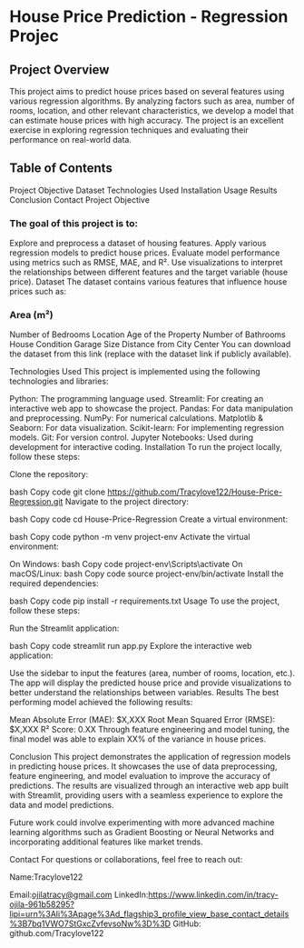 # House Price Prediction - Regression Projec

## Project Overview
This project aims to predict house prices based on several features using various regression algorithms. By analyzing factors such as area, number of rooms, location, and other relevant characteristics, we develop a model that can estimate house prices with high accuracy. The project is an excellent exercise in exploring regression techniques and evaluating their performance on real-world data.

## Table of Contents
Project Objective
Dataset
Technologies Used
Installation
Usage
Results
Conclusion
Contact
Project Objective

### The goal of this project is to:

Explore and preprocess a dataset of housing features.
Apply various regression models to predict house prices.
Evaluate model performance using metrics such as RMSE, MAE, and R².
Use visualizations to interpret the relationships between different features and the target variable (house price).
Dataset
The dataset contains various features that influence house prices such as:

### Area (m²)
Number of Bedrooms
Location
Age of the Property
Number of Bathrooms
House Condition
Garage Size
Distance from City Center
You can download the dataset from this link (replace with the dataset link if publicly available).

Technologies Used
This project is implemented using the following technologies and libraries:

Python: The programming language used.
Streamlit: For creating an interactive web app to showcase the project.
Pandas: For data manipulation and preprocessing.
NumPy: For numerical calculations.
Matplotlib & Seaborn: For data visualization.
Scikit-learn: For implementing regression models.
Git: For version control.
Jupyter Notebooks: Used during development for interactive coding.
Installation
To run the project locally, follow these steps:

Clone the repository:

bash
Copy code
git clone https://github.com/Tracylove122/House-Price-Regression.git
Navigate to the project directory:

bash
Copy code
cd House-Price-Regression
Create a virtual environment:

bash
Copy code
python -m venv project-env
Activate the virtual environment:

On Windows:
bash
Copy code
project-env\Scripts\activate
On macOS/Linux:
bash
Copy code
source project-env/bin/activate
Install the required dependencies:

bash
Copy code
pip install -r requirements.txt
Usage
To use the project, follow these steps:

Run the Streamlit application:

bash
Copy code
streamlit run app.py
Explore the interactive web application:

Use the sidebar to input the features (area, number of rooms, location, etc.).
The app will display the predicted house price and provide visualizations to better understand the relationships between variables.
Results
The best performing model achieved the following results:

Mean Absolute Error (MAE): $X,XXX
Root Mean Squared Error (RMSE): $X,XXX
R² Score: 0.XX
Through feature engineering and model tuning, the final model was able to explain XX% of the variance in house prices.

Conclusion
This project demonstrates the application of regression models in predicting house prices. It showcases the use of data preprocessing, feature engineering, and model evaluation to improve the accuracy of predictions. The results are visualized through an interactive web app built with Streamlit, providing users with a seamless experience to explore the data and model predictions.

Future work could involve experimenting with more advanced machine learning algorithms such as Gradient Boosting or Neural Networks and incorporating additional features like market trends.

Contact
For questions or collaborations, feel free to reach out:

Name:Tracylove122

Email:ojilatracy@gmail.com
LinkedIn:https://www.linkedin.com/in/tracy-ojila-961b58295?lipi=urn%3Ali%3Apage%3Ad_flagship3_profile_view_base_contact_details%3B7bq1VWO7StGxcZvfevsoNw%3D%3D
GitHub: github.com/Tracylove122
